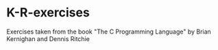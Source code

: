 # K-R-exercises
Exercises taken from the book "The C Programming Language" by Brian Kernighan and Dennis Ritchie
